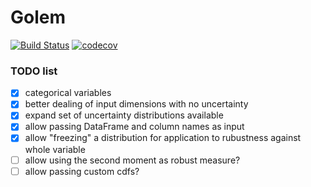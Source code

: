 # Golem
[![Build Status](https://travis-ci.com/matteoaldeghi/golem.svg?token=bMWWqBdm3xytautMLsPK&branch=master)](https://travis-ci.com/matteoaldeghi/golem)
[![codecov](https://codecov.io/gh/matteoaldeghi/golem/branch/master/graph/badge.svg?token=JJOHSUa4zX)](https://codecov.io/gh/matteoaldeghi/golem)


### TODO list
- [x] categorical variables
- [x] better dealing of input dimensions with no uncertainty
- [x] expand set of uncertainty distributions available
- [x] allow passing DataFrame and column names as input
- [x] allow "freezing" a distribution for application to rubustness against whole variable
- [ ] allow using the second moment as robust measure?
- [ ] allow passing custom cdfs?
